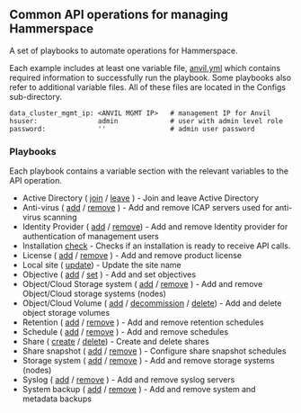 ## Common API operations for managing Hammerspace

A set of playbooks to automate operations for Hammerspace.

Each example includes at least one variable file, [anvil.yml](anvil.yml) which contains required
information to successfully run the playbook. Some playbooks also refer to additional variable files. All of these files are located in the Configs sub-directory.

```
data_cluster_mgmt_ip: <ANVIL MGMT IP>   # management IP for Anvil
hsuser:               admin             # user with admin level role
password:             ''                # admin user password
```
### Playbooks ###
Each playbook contains a variable section with the relevant variables to the API operation.

- Active Directory ( [join](ad-join.yml) / [leave](ad-leave.yml) ) - Join and leave Active Directory
- Anti-virus ( [add](av-add.yml) / [remove](av-remove.yml) ) - Add and remove ICAP servers used for anti-virus scanning
- Identity Provider ( [add](idp-add.yml) / [remove](idp-remove.yml)) - Add and remove Identity provider for authentication of management users
- Installation [check](install-ready.yml) - Checks if an installation is ready to receive API calls.
- License ( [add](license-node-add.yml) / [remove](license-node-remove.yml) ) - Add and remove product license
- Local site ( [update](local-site-update.yml)) - Update the site name
- Objective ( [add](objective-add.yml) / [set](objective-set.yml) ) - Add and set objectives
- Object/Cloud Storage system ( [add](object-storage-system-add.yml) / [remove](object-storage-system-remove.yml) ) - Add and remove Object/Cloud storage systems (nodes)
- Object/Cloud Volume ( [add](object-storage-volume-add.yml) / [decommission](object-storage-volume-decommission.yml) /  [delete](object-storage-volume-delete.yml)) - Add and delete object storage volumes
- Retention ( [add](retention-add.yml) / [remove](retention-delete.yml) ) - Add and remove retention schedules
- Schedule ( [add](schedule-add.yml) / [remove](schedule-remove.yml) ) - Add and remove schedules
- Share ( [create](share-create.yml) / [delete](share-delete.yml)) - Create and delete shares
- Share snapshot ( [add](share-snapshot-add.yml) / [remove](share-snapshot-remove.yml) ) - Configure share snapshot schedules
- Storage system ( [add](storage-system-add.yml) / [remove](storage-system-remove.yml) ) - Add and remove storage systems (nodes)
- Syslog ( [add](syslog-add.yml) / [remove](syslog-remove.yml) ) - Add and remove syslog servers
- System backup ( [add](system-backup-add.yml) / [remove](system-backup-remove.yml) ) - Add and remove system and metadata backups
